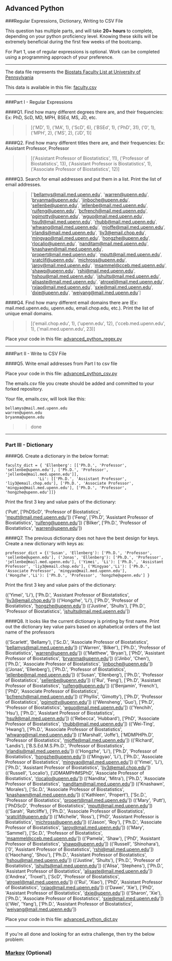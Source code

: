 ## Advanced Python    

###Regular Expressions, Dictionary, Writing to CSV File  

This question has multiple parts, and will take **20+ hours** to complete, depending on your python proficiency level.  Knowing these skills will be extremely beneficial during the first few weeks of the bootcamp.

For Part 1, use of regular expressions is optional.  Work can be completed using a programming approach of your preference.

---

The data file represents the [Biostats Faculty List at University of Pennsylvania](http://www.med.upenn.edu/cceb/biostat/faculty.shtml)

This data is available in this file:  [faculty.csv](python/faculty.csv)

---

###Part I - Regular Expressions  


####Q1. Find how many different degrees there are, and their frequencies: Ex:  PhD, ScD, MD, MPH, BSEd, MS, JD, etc.

>> [('MD', 1), ('MA', 1), ('ScD', 6), ('BSEd', 1), ('PhD', 31), ('0', 1), ('MPH', 2), ('MS', 2), ('JD', 1)]



####Q2. Find how many different titles there are, and their frequencies:  Ex:  Assistant Professor, Professor

>> [('Assistant Professor of Biostatistics', 11), ('Professor of Biostatistics', 13), ('Assistant Professor is Biostatistics', 1), ('Associate Professor of Biostatistics', 12)]



####Q3. Search for email addresses and put them in a list.  Print the list of email addresses.

>> ['bellamys@mail.med.upenn.edu', 'warren@upenn.edu', 'bryanma@upenn.edu', 'jinboche@upenn.edu', 'sellenbe@upenn.edu', 'jellenbe@mail.med.upenn.edu', 'ruifeng@upenn.edu', 'bcfrench@mail.med.upenn.edu', 'pgimotty@upenn.edu', 'wguo@mail.med.upenn.edu', 'hsu9@mail.med.upenn.edu', 'rhubb@mail.med.upenn.edu', 'whwang@mail.med.upenn.edu', 'mjoffe@mail.med.upenn.edu', 'jrlandis@mail.med.upenn.edu', 'liy3@email.chop.edu', 'mingyao@mail.med.upenn.edu', 'hongzhe@upenn.edu', 'rlocalio@upenn.edu', 'nanditam@mail.med.upenn.edu', 'knashawn@mail.med.upenn.edu', 'propert@mail.med.upenn.edu', 'mputt@mail.med.upenn.edu', 'sratclif@upenn.edu', 'michross@upenn.edu', 'jaroy@mail.med.upenn.edu', 'msammel@cceb.med.upenn.edu', 'shawp@upenn.edu', 'rshi@mail.med.upenn.edu', 'hshou@mail.med.upenn.edu', 'jshults@mail.med.upenn.edu', 'alisaste@mail.med.upenn.edu', 'atroxel@mail.med.upenn.edu', 'rxiao@mail.med.upenn.edu', 'sxie@mail.med.upenn.edu', 'dxie@upenn.edu', 'weiyang@mail.med.upenn.edu']



####Q4. Find how many different email domains there are (Ex:  mail.med.upenn.edu, upenn.edu, email.chop.edu, etc.).  Print the list of unique email domains.

>> [('email.chop.edu', 1), ('upenn.edu', 12), ('cceb.med.upenn.edu', 1), ('mail.med.upenn.edu', 23)]


Place your code in this file: [advanced_python_regex.py](python/advanced_python_regex.py)

---

###Part II - Write to CSV File

####Q5.  Write email addresses from Part I to csv file

Place your code in this file: [advanced_python_csv.py](python/advanced_python_csv.py)

The emails.csv file you create should be added and committed to your forked repository.

Your file, emails.csv, will look like this:
```
bellamys@mail.med.upenn.edu
warren@upenn.edu
bryanma@upenn.edu
```
>> done
---

### Part III - Dictionary

####Q6.  Create a dictionary in the below format:
```
faculty_dict = { 'Ellenberg': [['Ph.D.', 'Professor', 'sellenbe@upenn.edu'], ['Ph.D.', 'Professor', 'jellenbe@mail.med.upenn.edu']],
              'Li': [['Ph.D.', 'Assistant Professor', 'liy3@email.chop.edu'], ['Ph.D.', 'Associate Professor', 'mingyao@mail.med.upenn.edu'], ['Ph.D.', 'Professor', 'hongzhe@upenn.edu']]}
```
Print the first 3 key and value pairs of the dictionary:

('Putt', ['PhDScD', 'Professor of Biostatistics', 'mputt@mail.med.upenn.edu'])
('Feng', ['Ph.D', 'Assistant Professor of Biostatistics', 'ruifeng@upenn.edu'])
('Bilker', ['Ph.D.', 'Professor of Biostatistics', 'warren@upenn.edu'])

####Q7.  The previous dictionary does not have the best design for keys.  Create a new dictionary with keys as:

```
professor_dict = {('Susan', 'Ellenberg'): ['Ph.D.', 'Professor', 'sellenbe@upenn.edu'], ('Jonas', 'Ellenberg'): ['Ph.D.', 'Professor', 'jellenbe@mail.med.upenn.edu'], ('Yimei', 'Li'): ['Ph.D.', 'Assistant Professor', 'liy3@email.chop.edu'], ('Mingyao','Li'): ['Ph.D.', 'Associate Professor', 'mingyao@mail.med.upenn.edu'], ('Hongzhe','Li'): ['Ph.D.', 'Professor', 'hongzhe@upenn.edu'] }
```

Print the first 3 key and value pairs of the dictionary:

(('Yimei', 'Li'), ['Ph.D.', 'Assistant Professor of Biostatistics', 'liy3@email.chop.edu'])
(('Hongzhe', 'Li'), ['Ph.D', 'Professor of Biostatistics', 'hongzhe@upenn.edu'])
(('Justine', 'Shults'), ['Ph.D.', 'Professor of Biostatistics', 'jshults@mail.med.upenn.edu'])

####Q8.  It looks like the current dictionary is printing by first name.  Print out the dictionary key value pairs based on alphabetical orders of the last name of the professors

(('Scarlett', 'Bellamy'), ['Sc.D.', 'Associate Professor of Biostatistics', 'bellamys@mail.med.upenn.edu'])
(('Warren', 'Bilker'), ['Ph.D.', 'Professor of Biostatistics', 'warren@upenn.edu'])
(('Matthew', 'Bryan'), ['PhD', 'Assistant Professor of Biostatistics', 'bryanma@upenn.edu'])
(('Jinbo', 'Chen'), ['Ph.D.', 'Associate Professor of Biostatistics', 'jinboche@upenn.edu'])
(('Jonas', 'Ellenberg'), ['Ph.D.', 'Professor of Biostatistics', 'jellenbe@mail.med.upenn.edu'])
(('Susan', 'Ellenberg'), ['Ph.D.', 'Professor of Biostatistics', 'sellenbe@upenn.edu'])
(('Rui', 'Feng'), ['Ph.D', 'Assistant Professor of Biostatistics', 'ruifeng@upenn.edu'])
(('Benjamin', 'French'), ['PhD', 'Associate Professor of Biostatistics', 'bcfrench@mail.med.upenn.edu'])
(('Phyllis', 'Gimotty'), ['Ph.D', 'Professor of Biostatistics', 'pgimotty@upenn.edu'])
(('Wensheng', 'Guo'), ['Ph.D', 'Professor of Biostatistics', 'wguo@mail.med.upenn.edu'])
(('Yenchih', 'Hsu'), ['Ph.D.', 'Assistant Professor of Biostatistics', 'hsu9@mail.med.upenn.edu'])
(('Rebecca', 'Hubbard'), ['PhD', 'Associate Professor of Biostatistics', 'rhubb@mail.med.upenn.edu'])
(('Wei-Ting', 'Hwang'), ['Ph.D.', 'Associate Professor of Biostatistics', 'whwang@mail.med.upenn.edu'])
(('Marshall', 'Joffe'), ['MDMPHPh.D', 'Professor of Biostatistics', 'mjoffe@mail.med.upenn.edu'])
(('Richard', 'Landis'), ['B.S.Ed.M.S.Ph.D.', 'Professor of Biostatistics', 'jrlandis@mail.med.upenn.edu'])
(('Hongzhe', 'Li'), ['Ph.D', 'Professor of Biostatistics', 'hongzhe@upenn.edu'])
(('Mingyao', 'Li'), ['Ph.D.', 'Associate Professor of Biostatistics', 'mingyao@mail.med.upenn.edu'])
(('Yimei', 'Li'), ['Ph.D.', 'Assistant Professor of Biostatistics', 'liy3@email.chop.edu'])
(('Russell', 'Localio'), ['JDMAMPHMSPhD', 'Associate Professor of Biostatistics', 'rlocalio@upenn.edu'])
(('Nandita', 'Mitra'), ['Ph.D.', 'Associate Professor of Biostatistics', 'nanditam@mail.med.upenn.edu'])
(('Knashawn', 'Morales'), ['Sc.D.', 'Associate Professor of Biostatistics', 'knashawn@mail.med.upenn.edu'])
(('Kathleen', 'Propert'), ['Sc.D.', 'Professor of Biostatistics', 'propert@mail.med.upenn.edu'])
(('Mary', 'Putt'), ['PhDScD', 'Professor of Biostatistics', 'mputt@mail.med.upenn.edu'])
(('Sarah', 'Ratcliffe'), ['Ph.D.', 'Associate Professor of Biostatistics', 'sratclif@upenn.edu'])
(('Michelle', 'Ross'), ['PhD', 'Assistant Professor is Biostatistics', 'michross@upenn.edu'])
(('Jason', 'Roy'), ['Ph.D.', 'Associate Professor of Biostatistics', 'jaroy@mail.med.upenn.edu'])
(('Mary', 'Sammel'), ['Sc.D.', 'Professor of Biostatistics', 'msammel@cceb.med.upenn.edu'])
(('Pamela', 'Shaw'), ['PhD', 'Assistant Professor of Biostatistics', 'shawp@upenn.edu'])
(('Russell', 'Shinohara'), ['0', 'Assistant Professor of Biostatistics', 'rshi@mail.med.upenn.edu'])
(('Haochang', 'Shou'), ['Ph.D.', 'Assistant Professor of Biostatistics', 'hshou@mail.med.upenn.edu'])
(('Justine', 'Shults'), ['Ph.D.', 'Professor of Biostatistics', 'jshults@mail.med.upenn.edu'])
(('Alisa', 'Stephens'), ['Ph.D.', 'Assistant Professor of Biostatistics', 'alisaste@mail.med.upenn.edu'])
(('Andrea', 'Troxel'), ['ScD', 'Professor of Biostatistics', 'atroxel@mail.med.upenn.edu'])
(('Rui', 'Xiao'), ['PhD', 'Assistant Professor of Biostatistics', 'rxiao@mail.med.upenn.edu'])
(('Dawei', 'Xie'), ['PhD', 'Assistant Professor of Biostatistics', 'dxie@upenn.edu'])
(('Sharon', 'Xie'), ['Ph.D.', 'Associate Professor of Biostatistics', 'sxie@mail.med.upenn.edu'])
(('Wei', 'Yang'), ['Ph.D.', 'Assistant Professor of Biostatistics', 'weiyang@mail.med.upenn.edu'])


Place your code in this file: [advanced_python_dict.py](python/advanced_python_dict.py)

---

If you're all done and looking for an extra challenge, then try the below problem:  

### [Markov](python/markov.py) (Optional)
